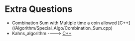 # Extra Questions
- Combination Sum with Multiple time a coin allowed [C++] (/Algorithm/Special_Algo/Combination_Sum.cpp)
- Kahns_algorithm ----> [C++](/Code/C++/Kahns_algorithm.cpp)
